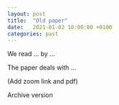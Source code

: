 ```yaml
---
layout: post
title:  "Old paper"
date:   2021-01-02 10:00:00 +0100
categories: past
---
```

We read ... by ... 

The paper deals with ... 

(Add zoom link and pdf) 

Archive version